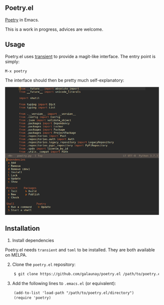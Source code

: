 ## Poetry.el

 [Poetry](https://poetry.eustace.io/) in Emacs.

 This is a work in progress, advices are welcome.


## Usage

Poetry.el uses [transient](https://github.com/magit/transient) to provide a magit-like interface.
The entry point is simply:
```
M-x poetry
```
The interface should then be pretty much self-explanatory:

<img src="doc/screenshot1.png" alt="screenshot" width="600"/>


## Installation

  1. Install dependencies

Poetry.el needs `transient` and `toml` to be installed.
They are both available on MELPA.

  2. Clone the `poetry.el` repository:

```bash
    $ git clone https://github.com/galaunay/poetry.el /path/to/poetry.el/directory
```

  3. Add the following lines to `.emacs.el` (or equivalent):

```elisp
    (add-to-list 'load-path "/path/to/poetry.el/directory")
    (require 'poetry)
```
